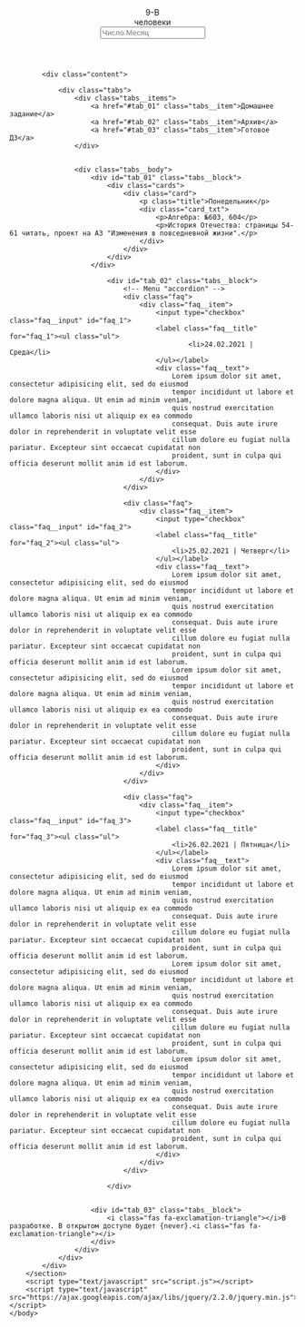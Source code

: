 <!DOCTYPE html>
<html>
	<head>
		 <!-- Get icons -->
		<link rel="stylesheet" href="https://pro.fontawesome.com/releases/v5.10.0/css/all.css" integrity="sha384-AYmEC3Yw5cVb3ZcuHtOA93w35dYTsvhLPVnYs9eStHfGJvOvKxVfELGroGkvsg+p" crossorigin="anonymous"/>
		<link rel="shortcut icon" href="https://nsportal.ru/sites/default/files/2020/03/22/9.png">
		<link rel="stylesheet" type="text/css" href="style.css">
		<meta http-equiv="X-UA-Compatible" content="ie=edge" />
		<meta name="viewport" content="width=device-width, initial-scale=1.0" />
		<meta charset="utf-8">
		<title>9-В</title>
	</head>
	<body>
		<header>
			<nav>
				<div class="label">
					<label>9-В</label>
					<div class="under-label">человеки</div>
				</div>
			</nav>
			<!-- Search sys -->
			<div class="search-box">
				<input type="text" name="" class="input" id="input" placeholder="Число.Месяц">
			</div>
		</header>
		<section>

			<div class="content">

				<div class="tabs">
					<div class="tabs__items">
						<a href="#tab_01" class="tabs__item">Домашнее задание</a>
						<a href="#tab_02" class="tabs__item">Архив</a>
						<a href="#tab_03" class="tabs__item">Готовое ДЗ</a>
					</div>


					<div class="tabs__body">
						<div id="tab_01" class="tabs__block">
							<div class="cards">
								<div class="card">
									<p class="title">Понедельник</p>
									<div class="card_txt">
										<p>Алгебра: №603, 604</p>
										<p>История Отечества: страницы 54-61 читать, проект на А3 "Изменения в повседневной жизни".</p>
									</div>
								</div>
							</div>
						</div>

							<div id="tab_02" class="tabs__block">
								<!-- Menu "accordion" -->
								<div class="faq">
									<div class="faq__item">
										<input type="checkbox" class="faq__input" id="faq_1">
										<label class="faq__title" for="faq_1"><ul class="ul">
												<li>24.02.2021 | Среда</li>
										</ul></label>
										<div class="faq__text">
											Lorem ipsum dolor sit amet, consectetur adipisicing elit, sed do eiusmod
											tempor incididunt ut labore et dolore magna aliqua. Ut enim ad minim veniam,
											quis nostrud exercitation ullamco laboris nisi ut aliquip ex ea commodo
											consequat. Duis aute irure dolor in reprehenderit in voluptate velit esse
											cillum dolore eu fugiat nulla pariatur. Excepteur sint occaecat cupidatat non
											proident, sunt in culpa qui officia deserunt mollit anim id est laborum.
										</div>
									</div>
								</div>

								<div class="faq">
									<div class="faq__item">
										<input type="checkbox" class="faq__input" id="faq_2">
										<label class="faq__title" for="faq_2"><ul class="ul">
											<li>25.02.2021 | Четверг</li>
										</ul></label>
										<div class="faq__text">
											Lorem ipsum dolor sit amet, consectetur adipisicing elit, sed do eiusmod
											tempor incididunt ut labore et dolore magna aliqua. Ut enim ad minim veniam,
											quis nostrud exercitation ullamco laboris nisi ut aliquip ex ea commodo
											consequat. Duis aute irure dolor in reprehenderit in voluptate velit esse
											cillum dolore eu fugiat nulla pariatur. Excepteur sint occaecat cupidatat non
											proident, sunt in culpa qui officia deserunt mollit anim id est laborum.
											Lorem ipsum dolor sit amet, consectetur adipisicing elit, sed do eiusmod
											tempor incididunt ut labore et dolore magna aliqua. Ut enim ad minim veniam,
											quis nostrud exercitation ullamco laboris nisi ut aliquip ex ea commodo
											consequat. Duis aute irure dolor in reprehenderit in voluptate velit esse
											cillum dolore eu fugiat nulla pariatur. Excepteur sint occaecat cupidatat non
											proident, sunt in culpa qui officia deserunt mollit anim id est laborum.
										</div>
									</div>
								</div>

								<div class="faq">
									<div class="faq__item">
										<input type="checkbox" class="faq__input" id="faq_3">
										<label class="faq__title" for="faq_3"><ul class="ul">
											<li>26.02.2021 | Пятница</li>
										</ul></label>
										<div class="faq__text">
											Lorem ipsum dolor sit amet, consectetur adipisicing elit, sed do eiusmod
											tempor incididunt ut labore et dolore magna aliqua. Ut enim ad minim veniam,
											quis nostrud exercitation ullamco laboris nisi ut aliquip ex ea commodo
											consequat. Duis aute irure dolor in reprehenderit in voluptate velit esse
											cillum dolore eu fugiat nulla pariatur. Excepteur sint occaecat cupidatat non
											proident, sunt in culpa qui officia deserunt mollit anim id est laborum.
											Lorem ipsum dolor sit amet, consectetur adipisicing elit, sed do eiusmod
											tempor incididunt ut labore et dolore magna aliqua. Ut enim ad minim veniam,
											quis nostrud exercitation ullamco laboris nisi ut aliquip ex ea commodo
											consequat. Duis aute irure dolor in reprehenderit in voluptate velit esse
											cillum dolore eu fugiat nulla pariatur. Excepteur sint occaecat cupidatat non
											proident, sunt in culpa qui officia deserunt mollit anim id est laborum.
											Lorem ipsum dolor sit amet, consectetur adipisicing elit, sed do eiusmod
											tempor incididunt ut labore et dolore magna aliqua. Ut enim ad minim veniam,
											quis nostrud exercitation ullamco laboris nisi ut aliquip ex ea commodo
											consequat. Duis aute irure dolor in reprehenderit in voluptate velit esse
											cillum dolore eu fugiat nulla pariatur. Excepteur sint occaecat cupidatat non
											proident, sunt in culpa qui officia deserunt mollit anim id est laborum.
										</div>
									</div>
								</div>
								
							</div>


						<div id="tab_03" class="tabs__block">
							<i class="fas fa-exclamation-triangle"></i>В разработке. В открытом доступе будет {never}.<i class="fas fa-exclamation-triangle"></i>
						</div>
					</div>
				</div>
			</div>
		</section>
		<script type="text/javascript" src="script.js"></script>
		<script type="text/javascript" src="https://ajax.googleapis.com/ajax/libs/jquery/2.2.0/jquery.min.js"></script>
	</body>
</html>
